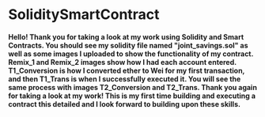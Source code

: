 # SoliditySmartContract

#### Hello! Thank you for taking a look at my work using Solidity and Smart Contracts. You should see my solidity file named "joint_savings.sol" as well as some images I uploaded to show the functionality of my contract. Remix_1 and Remix_2 images show how I had each account entered. T1_Conversion is how I converted ether to Wei for my first transaction, and then T1_Trans is when I successfully executed it. You will see the same process with images T2_Conversion and T2_Trans. Thank you again for taking a look at my work! This is my first time building and executing a contract this detailed and I look forward to building upon these skills. 
